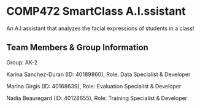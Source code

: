 # COMP472 SmartClass A.I.ssistant
An A.I assistant that analyzes the facial expressions of students in a class!

## Team Members & Group Information

Group: AK-2

Karina Sanchez-Duran (ID: 40189860), Role: Data Specialist & Developer

Marina Girgis (ID: 40168639), Role: Evaluation Specialist & Developer

Nadia Beauregard (ID: 40128655), Role: Training Specialist & Developer
